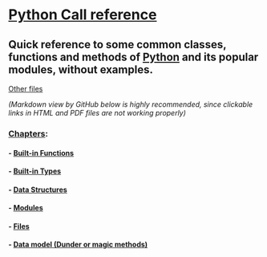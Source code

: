 # [Python Call reference](https://github.com/htnminh/pdf-python-books-docs/tree/main/Python%20Call%20reference)
## Quick reference to some common classes, functions and methods of [Python](https://github.com/python) and its popular modules, without examples.

[Other files](https://github.com/htnminh/pdf-python-books-docs/tree/main/Python%20Call%20reference)

*(Markdown view by GitHub below is highly recommended, since clickable links in HTML and PDF files are not working properly)*

### [Chapters](https://github.com/htnminh/pdf-python-books-docs/blob/2c3fa42b1ec39dad698d48d4ebe7cca5cdf13787/Python%20Call%20reference/Python%20Call%20reference.md):
#### - [Built-in Functions](https://github.com/htnminh/pdf-python-books-docs/blob/main/Python%20Call%20reference/Python%20Call%20reference.md#2-built-in-functions)
#### - [Built-in Types](https://github.com/htnminh/pdf-python-books-docs/blob/main/Python%20Call%20reference/Python%20Call%20reference.md#3-built-in-types)
#### - [Data Structures](https://github.com/htnminh/pdf-python-books-docs/blob/main/Python%20Call%20reference/Python%20Call%20reference.md#4-data-structures)
#### - [Modules](https://github.com/htnminh/pdf-python-books-docs/blob/main/Python%20Call%20reference/Python%20Call%20reference.md#5-modules)
#### - [Files](https://github.com/htnminh/pdf-python-books-docs/blob/main/Python%20Call%20reference/Python%20Call%20reference.md#6-files)
#### - [Data model (Dunder or magic methods)](https://github.com/htnminh/pdf-python-books-docs/blob/main/Python%20Call%20reference/Python%20Call%20reference.md#7-data-model-dunder-or-magic-methods)
